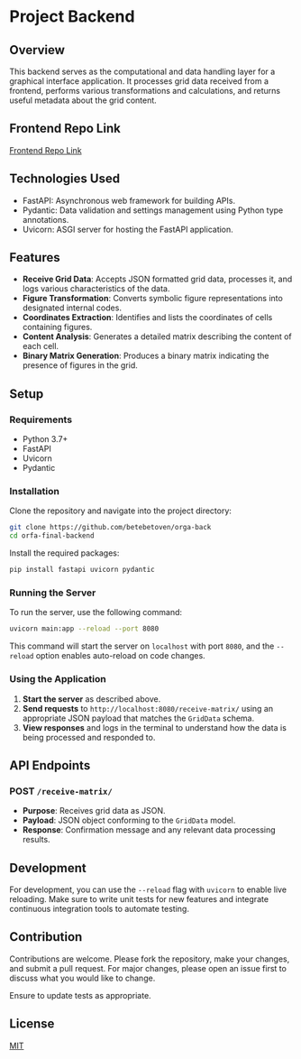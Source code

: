 
# Project Backend

## Overview

This backend serves as the computational and data handling layer for a graphical interface application. It processes grid data received from a frontend, performs various transformations and calculations, and returns useful metadata about the grid content.
## Frontend Repo Link
[Frontend Repo Link](https://github.com/betebetoven/orgra-front)

## Technologies Used

- FastAPI: Asynchronous web framework for building APIs.
- Pydantic: Data validation and settings management using Python type annotations.
- Uvicorn: ASGI server for hosting the FastAPI application.

## Features

- **Receive Grid Data**: Accepts JSON formatted grid data, processes it, and logs various characteristics of the data.
- **Figure Transformation**: Converts symbolic figure representations into designated internal codes.
- **Coordinates Extraction**: Identifies and lists the coordinates of cells containing figures.
- **Content Analysis**: Generates a detailed matrix describing the content of each cell.
- **Binary Matrix Generation**: Produces a binary matrix indicating the presence of figures in the grid.

## Setup

### Requirements

- Python 3.7+
- FastAPI
- Uvicorn
- Pydantic

### Installation

Clone the repository and navigate into the project directory:

```bash
git clone https://github.com/betebetoven/orga-back
cd orfa-final-backend
```

Install the required packages:

```bash
pip install fastapi uvicorn pydantic
```

### Running the Server

To run the server, use the following command:

```bash
uvicorn main:app --reload --port 8080
```

This command will start the server on `localhost` with port `8080`, and the `--reload` option enables auto-reload on code changes.

### Using the Application

1. **Start the server** as described above.
2. **Send requests** to `http://localhost:8080/receive-matrix/` using an appropriate JSON payload that matches the `GridData` schema.
3. **View responses** and logs in the terminal to understand how the data is being processed and responded to.

## API Endpoints

### POST `/receive-matrix/`

- **Purpose**: Receives grid data as JSON.
- **Payload**: JSON object conforming to the `GridData` model.
- **Response**: Confirmation message and any relevant data processing results.

## Development

For development, you can use the `--reload` flag with `uvicorn` to enable live reloading. Make sure to write unit tests for new features and integrate continuous integration tools to automate testing.

## Contribution

Contributions are welcome. Please fork the repository, make your changes, and submit a pull request. For major changes, please open an issue first to discuss what you would like to change.

Ensure to update tests as appropriate.

## License

[MIT](https://choosealicense.com/licenses/mit/)
